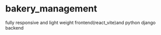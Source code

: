 # bakery_management
fully responsive and light weight frontend(react_vite)and python django backend
